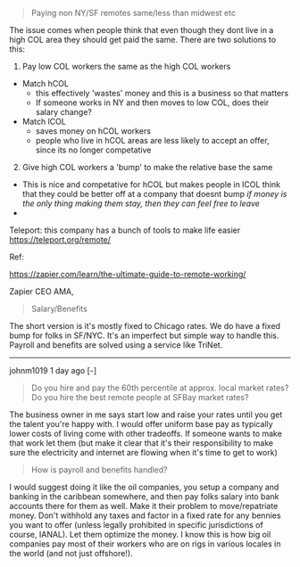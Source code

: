 



	



> Paying non NY/SF remotes same/less than midwest etc

The issue comes when people think that even though they dont live in a high COL area they should get paid the same.
There are two solutions to this:

1. Pay low COL workers the same as the high COL workers
  - Match hCOL
    - this effectively 'wastes' money and this is a business so that matters
    - If someone works in NY and then moves to low COL, does their salary change?
  - Match lCOL
    - saves money on hCOL workers
    - people who live in hCOL areas are less likely to accept an offer, since its no longer competative 

2. Give high COL workers a 'bump' to make the relative base the same
  - This is nice and competative for hCOL but makes people in lCOL think that they could be 
    better off at a company that doesnt bump
    *if money is the only thing making them stay, then they can feel free to leave*
  - 



Teleport: this company has a bunch of tools to make life easier
https://teleport.org/remote/


Ref:

https://zapier.com/learn/the-ultimate-guide-to-remote-working/


Zapier CEO AMA, 

> Salary/Benefits

The short version is it's mostly fixed to Chicago rates. We do have a fixed bump for folks in SF/NYC. It's an imperfect but simple way to handle this.
Payroll and benefits are solved using a service like TriNet.







-------------------

johnm1019 1 day ago [-]

> Do you hire and pay the 60th percentile at approx. local market rates? Do you hire the best remote people at SFBay market rates?

The business owner in me says start low and raise your rates until you get the talent you're happy with. 
I would offer uniform base pay as typically lower costs of living come with other tradeoffs. 
If someone wants to make that work let them (but make it clear that it's their responsibility to make sure 
the electricity and internet are flowing when it's time to get to work)

> How is payroll and benefits handled?

I would suggest doing it like the oil companies, you setup a company and banking in the caribbean somewhere, 
and then pay folks salary into bank accounts there for them as well. Make it their problem to move/repatriate money.
Don't withhold any taxes and factor in a fixed rate for any bennies you want to offer 
(unless legally prohibited in specific jurisdictions of course, IANAL). Let them optimize the money. 
I know this is how big oil companies pay most of their workers who are on rigs in various locales in the world 
(and not just offshore!).
